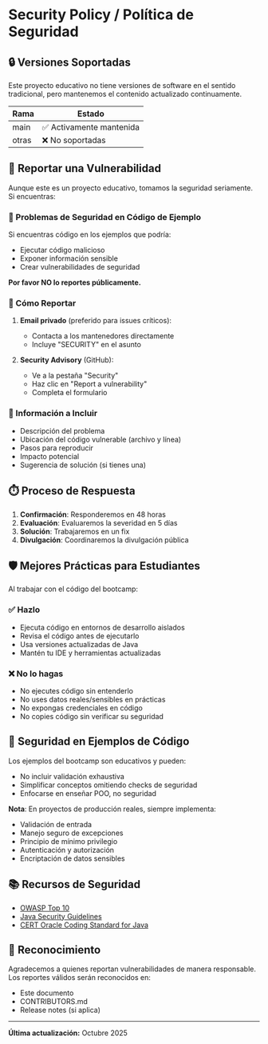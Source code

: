 # Security Policy / Política de Seguridad

## 🔒 Versiones Soportadas

Este proyecto educativo no tiene versiones de software en el sentido tradicional, pero mantenemos el contenido actualizado continuamente.

| Rama | Estado |
| ------- | ------------------ |
| main    | ✅ Activamente mantenida |
| otras   | ❌ No soportadas |

## 🚨 Reportar una Vulnerabilidad

Aunque este es un proyecto educativo, tomamos la seguridad seriamente. Si encuentras:

### 📌 Problemas de Seguridad en Código de Ejemplo

Si encuentras código en los ejemplos que podría:
- Ejecutar código malicioso
- Exponer información sensible
- Crear vulnerabilidades de seguridad

**Por favor NO lo reportes públicamente.**

### 📧 Cómo Reportar

1. **Email privado** (preferido para issues críticos):
   - Contacta a los mantenedores directamente
   - Incluye "SECURITY" en el asunto

2. **Security Advisory** (GitHub):
   - Ve a la pestaña "Security"
   - Haz clic en "Report a vulnerability"
   - Completa el formulario

### 📝 Información a Incluir

- Descripción del problema
- Ubicación del código vulnerable (archivo y línea)
- Pasos para reproducir
- Impacto potencial
- Sugerencia de solución (si tienes una)

## ⏱️ Proceso de Respuesta

1. **Confirmación**: Responderemos en 48 horas
2. **Evaluación**: Evaluaremos la severidad en 5 días
3. **Solución**: Trabajaremos en un fix
4. **Divulgación**: Coordinaremos la divulgación pública

## 🛡️ Mejores Prácticas para Estudiantes

Al trabajar con el código del bootcamp:

### ✅ Hazlo
- Ejecuta código en entornos de desarrollo aislados
- Revisa el código antes de ejecutarlo
- Usa versiones actualizadas de Java
- Mantén tu IDE y herramientas actualizadas

### ❌ No lo hagas
- No ejecutes código sin entenderlo
- No uses datos reales/sensibles en prácticas
- No expongas credenciales en código
- No copies código sin verificar su seguridad

## 🔐 Seguridad en Ejemplos de Código

Los ejemplos del bootcamp son educativos y pueden:
- No incluir validación exhaustiva
- Simplificar conceptos omitiendo checks de seguridad
- Enfocarse en enseñar POO, no seguridad

**Nota**: En proyectos de producción reales, siempre implementa:
- Validación de entrada
- Manejo seguro de excepciones
- Principio de mínimo privilegio
- Autenticación y autorización
- Encriptación de datos sensibles

## 📚 Recursos de Seguridad

- [OWASP Top 10](https://owasp.org/www-project-top-ten/)
- [Java Security Guidelines](https://www.oracle.com/java/technologies/javase/seccodeguide.html)
- [CERT Oracle Coding Standard for Java](https://wiki.sei.cmu.edu/confluence/display/java)

## 🙏 Reconocimiento

Agradecemos a quienes reportan vulnerabilidades de manera responsable. Los reportes válidos serán reconocidos en:
- Este documento
- CONTRIBUTORS.md
- Release notes (si aplica)

---

**Última actualización:** Octubre 2025
